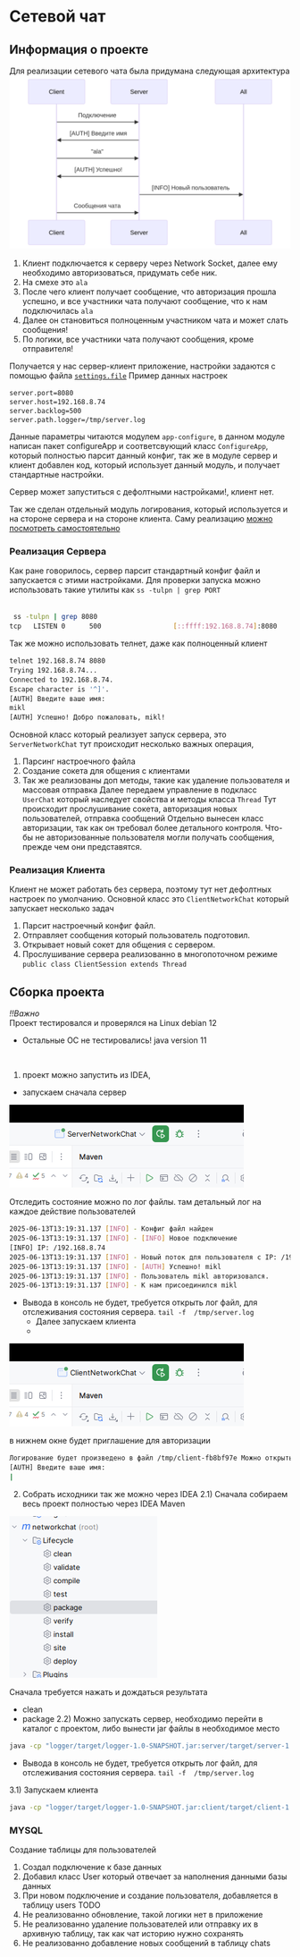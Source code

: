 # Сетевой чат

## Информация о проекте

Для реализации сетевого чата была придумана следующая архитектура
![img1](./scheme.png)
1) Клиент подключается к серверу через Network Socket, далее ему необходимо авторизоваться, придумать себе ник.
2) На смехе это `ala`
3) После чего клиент получает сообщение, что авторизация прошла успешно, и все участники чата получают сообщение, что к нам подключилась `ala`
4) Далее он становиться полноценным участником чата и может слать сообщения!
5) По логики, все участники чата получают сообщения, кроме отправителя!

Получается у нас сервер-клиент приложение, настройки задаются с помощью файла [`settings.file`](./settings.file)
Пример данных настроек
```editorconfig
server.port=8080
server.host=192.168.8.74
server.backlog=500
server.path.logger=/tmp/server.log
```
Данные параметры читаются модулем `app-configure`, в данном модуле написан пакет configureApp 
и соответсвующий класс `ConfigureApp`, который полностью парсит данный конфиг, так же в модуле сервер и клиент
добавлен код, который использует данный модуль, и получает стандартные настройки.

Сервер может запуститься с дефолтными настройками!, клиент нет.

Так же сделан отдельный модуль логирования, который используется и на стороне 
сервера и на стороне клиента.
Саму реализацию [можно посмотреть самостоятельно](src/main/java/ru/netology/logger/Logger.java)

### Реализация Сервера

Как ране говорилось, сервер парсит стандартный конфиг файл и запускается с этими настройками.
Для проверки запуска можно использовать такие утилиты как `ss -tulpn | grep PORT`

```bash

 ss -tulpn | grep 8080
tcp   LISTEN 0      500                  [::ffff:192.168.8.74]:8080             *:*    users:(("java",pid=438249,fd=6))   
```
Так же можно использовать телнет, даже как полноценный клиент
```bash
telnet 192.168.8.74 8080
Trying 192.168.8.74...
Connected to 192.168.8.74.
Escape character is '^]'.
[AUTH] Введите ваше имя: 
mikl
[AUTH] Успешно! Добро пожаловать, mikl!

```
Основной класс который реализует запуск сервера, это `ServerNetworkChat` тут происходит несколько важных операция,
1) Парсинг настроечного файла
2) Создание сокета для общения с клиентами
3) Так же реализованы доп методы, такие как удаление пользователя и массовая отправка
Далее передаем управление в подкласс `UserChat` который наследует свойства и методы класса `Thread`
Тут происходит прослушивание сокета, авторизация новых пользователей, отправка сообщений
Отдельно вынесен класс авторизации, так как он требовал более детального контроля. Что-бы не авторизованные пользователя могли получать сообщения, прежде чем
они представятся.

### Реализация Клиента

Клиент не может работать без сервера, поэтому тут нет дефолтных настроек по умолчанию.
Основной класс это `ClientNetworkChat` который запускает несколько задач
1) Парсит настроечный конфиг файл.
2) Отправляет сообщения который пользователь подготовил.
3) Открывает новый сокет для общения с сервером.
4) Прослушивание сервера реализованно в многопоточном режиме `public class ClientSession extends Thread`


## Сборка проекта

*!!Важно*
<br>
Проект тестировался и проверялся на Linux debian 12 
* Остальные ОС не тестировались!
java version 11
</br>

1) проект можно запустить из IDEA,
  - запускаем сначала сервер

![img.png](img.png)

Отследить состояние можно по лог файлы. там детальный лог на каждое действие пользователей
```bash
2025-06-13T13:19:31.137 [INFO] - Конфиг файл найден
2025-06-13T13:19:31.137 [INFO] - [INFO] Новое подключение
[INFO] IP: /192.168.8.74
2025-06-13T13:19:31.137 [INFO] - Новый поток для пользователя с IP: /192.168.8.74
2025-06-13T13:19:31.137 [INFO] - [AUTH] Успешно! mikl
2025-06-13T13:19:31.137 [INFO] - Пользователь mikl авторизовался.
2025-06-13T13:19:31.137 [INFO] - К нам присоединился mikl
```
* Вывода в консоль не будет, требуется открыть лог файл, для отслеживания состояния сервера. `tail -f  /tmp/server.log`
  - Далее запускаем клиента
  - 
![img_1.png](img_1.png)

 в нижнем окне будет приглашение для авторизации
```bash
Логирование будет произведено в файл /tmp/client-fb8bf97e Можно открыть в терминале `tail -f /tmp/client-fb8bf97e` 
[AUTH] Введите ваше имя: 
| 
```
2) Собрать исходники так же можно через IDEA
2.1) Сначала собираем весь проект полностью через IDEA Maven 

![img_2.png](img_2.png)

Сначала требуется нажать и дождаться результата
- clean
- package
2.2) Можно запускать сервер, необходимо перейти в каталог с проектом, либо вынести jar файлы в необходимое место
```bash
java -cp "logger/target/logger-1.0-SNAPSHOT.jar:server/target/server-1.0-SNAPSHOT.jar:app-configuration/target/app-configuration-1.0-SNAPSHOT.jar" ru.netology.ServerNetworkChat
```
* Вывода в консоль не будет, требуется открыть лог файл, для отслеживания состояния сервера. `tail -f  /tmp/server.log`

3.1) Запускаем клиента
```bash
java -cp "logger/target/logger-1.0-SNAPSHOT.jar:client/target/client-1.0-SNAPSHOT.jar:app-configuration/target/app-configuration-1.0-SNAPSHOT.jar" ru.netology.ClientNetworkChat
```


### MYSQL

Создание таблицы для пользователей

1) Создал подключение к базе данных
2) Добавил класс User который отвечает за наполнения данными базы данных
3) При новом подключение и создание пользователя, добавляется в таблицу users
TODO
1) Не реализованно обновление, такой логики нет в приложение
2) Не реализованно удаление пользователей или отправку их в архивную таблицу, так как чат историю нужно сохранять
3) Не реализованно добавление новых сообщений в таблицу chats

